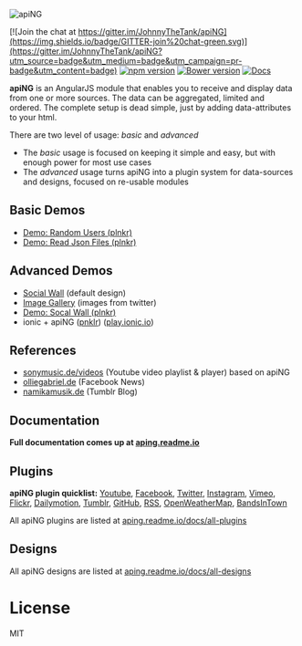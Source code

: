 [logo]: http://aping.io/logo/320/aping-logo.png "apiNG"
![apiNG][logo]

[![Join the chat at https://gitter.im/JohnnyTheTank/apiNG](https://img.shields.io/badge/GITTER-join%20chat-green.svg)](https://gitter.im/JohnnyTheTank/apiNG?utm_source=badge&utm_medium=badge&utm_campaign=pr-badge&utm_content=badge)
[![npm version](https://badge.fury.io/js/aping.svg)](https://badge.fury.io/js/aping)
[![Bower version](https://badge.fury.io/bo/apiNG.svg)](https://badge.fury.io/bo/apiNG)
[![Docs](https://img.shields.io/docs/90%.png)](https://aping.readme.io)

**apiNG** is an AngularJS module that enables you to receive and display data from one or more sources. The data can be aggregated, limited and ordered. The complete setup is dead simple, just by adding data-attributes to your html.

There are two level of usage: _basic_ and _advanced_
* The _basic_ usage is focused on keeping it simple and easy, but with enough power for most use cases
* The _advanced_ usage turns apiNG into a plugin system for data-sources and designs, focused on re-usable modules

## Basic Demos
- [Demo: Random Users (plnkr)](http://plnkr.co/xmflhJ)
- [Demo: Read Json Files (plnkr)](http://plnkr.co/k3DPNc)

## Advanced Demos
- [Social Wall](http://aping.io/#demo) (default design)
- [Image Gallery](https://rawgit.com/JohnnyTheTank/apiNG-design-xgallerify/master/demo/) (images from twitter)
- [Demo: Socal Wall (plnkr)](http://plnkr.co/dz3Dru)
- ionic + apiNG ([pnklr](http://plnkr.co/edit/WesqTb?p=preview)) ([play.ionic.io](http://play.ionic.io/app/0137f0b5967d))

## References
- [sonymusic.de/videos](https://sonymusic.de/videos) (Youtube video playlist & player) based on apiNG
- [olliegabriel.de](http://www.olliegabriel.de/#news) (Facebook News)
- [namikamusik.de](http://www.namikamusik.de/blog/) (Tumblr Blog)

## Documentation
**Full documentation comes up at [aping.readme.io](https://aping.readme.io)**

## Plugins
**apiNG plugin quicklist:** [Youtube](https://github.com/JohnnyTheTank/apiNG-plugin-youtube), [Facebook](https://github.com/JohnnyTheTank/apiNG-plugin-facebook), [Twitter](https://github.com/JohnnyTheTank/apiNG-plugin-codebird), [Instagram](https://github.com/JohnnyTheTank/apiNG-plugin-instagram), [Vimeo](https://github.com/JohnnyTheTank/apiNG-plugin-vimeo), [Flickr](https://github.com/JohnnyTheTank/apiNG-plugin-flickr), [Dailymotion](https://github.com/JohnnyTheTank/apiNG-plugin-dailymotion), [Tumblr](https://github.com/JohnnyTheTank/apiNG-plugin-tumblr), [GitHub](https://github.com/JohnnyTheTank/apiNG-plugin-github), [RSS](https://github.com/JohnnyTheTank/apiNG-plugin-rss), [OpenWeatherMap](https://github.com/JohnnyTheTank/apiNG-plugin-openweathermap), [BandsInTown](https://github.com/JohnnyTheTank/apiNG-plugin-bandsintown)

All apiNG plugins are listed at [aping.readme.io/docs/all-plugins](https://aping.readme.io/docs/all-plugins)

## Designs
All apiNG designs are listed at [aping.readme.io/docs/all-designs](https://aping.readme.io/docs/all-designs)

# License
MIT